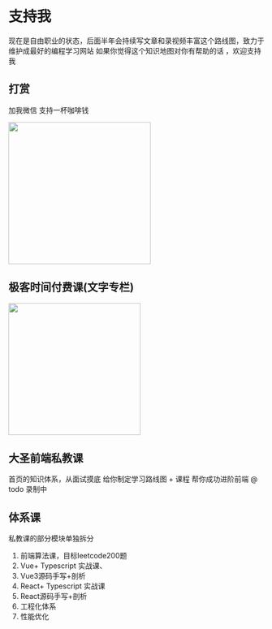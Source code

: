 # 支持我


现在是自由职业的状态，后面半年会持续写文章和录视频丰富这个路线图，致力于维护成最好的编程学习网站
如果你觉得这个知识地图对你有帮助的话 ，欢迎支持我



## 打赏
加我微信 支持一杯咖啡钱

<img src="/weixin.jpg" width="280">

## 极客时间付费课(文字专栏)
<img src="/vue3-geek.jpg" width="260">

## 大圣前端私教课

首页的知识体系，从面试摸底 给你制定学习路线图 + 课程  帮你成功进阶前端
@ todo  录制中

## 体系课
私教课的部分模块单独拆分

1. 前端算法课，目标leetcode200题
2. Vue+ Typescript 实战课、
3. Vue3源码手写+剖析
4. React+ Typescript 实战课
5. React源码手写+剖析
6. 工程化体系
7. 性能优化

